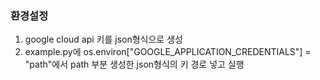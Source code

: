 ### 환경설정
1. google cloud api 키를 json형식으로 생성
2. example.py에 os.environ["GOOGLE_APPLICATION_CREDENTIALS"] = "path"에서 path 부분 생성한 json형식의 키 경로 넣고 실행